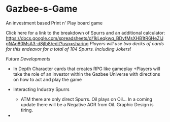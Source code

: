 # Gazbee-s-Game
An investment based Print n' Play board game

Click here for a link to the breakdown of Spurrs and an additional calculator:
https://docs.google.com/spreadsheets/d/1kLeqkwq_BDvfMsXHB1tR6HeZIJgNAq80MsA3-d8jIb8/edit?usp=sharing
*Players will use two decks of cards for this endeavor for a total of 104 Spurrs. Including Jokers!*

*Future Developments*
- In Depth Character cards that creates RPG like gameplay
  +Players will take the role of an investor within the Gazbee Universe with directions on how to act and play the game

- Interacting Industry Spurrs
  + ATM there are only direct Spurrs. Oil plays on Oil... In a coming update there will be a Negative AGR from Oil. Graphic Design is tiring.

- 
